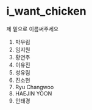 # i_want_chicken

제 밑으로 이름써주세요

1. 박우림
2. 임지원
3. 황연주
4. 이유진
5. 성유림
6. 진소현
7. Ryu Changwoo
8. HAEJIN YOON
9. 안태경
